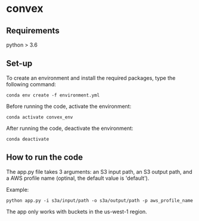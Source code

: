 # convex

## Requirements
python > 3.6

## Set-up
To create an environment and install the required packages, type the following command:
<pre><code>conda env create -f environment.yml 
</code></pre>

Before running the code, activate the environment:
<pre><code>conda activate convex_env
</code></pre>

After running the code, deactivate the environment:
<pre><code>conda deactivate
</code></pre>

## How to run the code
The app.py file takes 3 arguments: an S3 input path, an S3 output path, and a AWS profile name (optinal, the default value is 'default').

Example:
<pre><code>python app.py -i s3a/input/path -o s3a/output/path -p aws_profile_name 
</code></pre>

The app only works with buckets in the us-west-1 region.